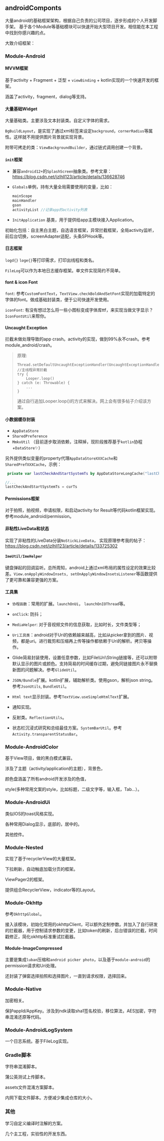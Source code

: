 ## androidComponts
大量android的基础框架架构，根据自己负责的公司项目，逐步形成的个人开发脚手架。
基于各个Module等基础模块可以快速开始大型项目开发。相信能在本工程中找到你感兴趣的点。

大致介绍框架：

### Module-Android

#### MVVM框架

基于activity + Fragment + 泛型 + `viewBinding` + kotlin实现的一个快速开发的框架。

涵盖了activity，fragment，dialog等支持。

#### 大量基础Widget

大量基础类。主要涉及文本封装类。自定义字体的需求。

`BgBuildLayout`，是实现了通过xml标签来设定`background`，`cornerRadius`等属性。这样就不用提供图片背景就实现背景。

附带可拷走的类：`ViewBackgroundBuilder`，通过链式调用创建一个背景。

#### `init`框架

* 兼容`android12+`的`SplashScreen`抽象类。参考文章：https://blog.csdn.net/jzlhll123/article/details/136628746

* `Globals`单例，持有大量全局需要使用的变量，比如：

  ```kotlin
  mainScope 
  mainHandler
  gson
  activityList //记录app的activity列表
  ```

* `InitApplication` 基类，用于提供给app主模块接入Application。

​	初始化包括：自主黑白主题，自选语言框架，异常拦截框架，全局activity监听，前后台切换，screenAdapter适配，头条SPHook等。

#### 日志框架

`logd{}` ` loge{} `等打印需求，打印出线程和类名。

`FileLog`可以作为本地日志缓存框架。单文件实现简约不简单。

#### font & icon Font

`font`: 参考`CustomFontText`，`TextView.checkBoldAndSetFont`实现的加载特定的字体的font。做成基础封装类，便于公司快速开发使用。

`iconFont`: 有没有想过怎么将一些小图标变成字体库ttf，来实现当做文字显示？`IconFontUtil`来帮你。

#### Uncaught Exception

拦截未做处理导致的app crash。activity的实现，做到99%永不crash。参考module_android/crash。

> 原理:
>
> ```
> Thread.setDefaultUncaughtExceptionHandler(UncaughtExceptionHandlerObj)
> //主线程异常拦截
> try {
>     Looper.loop()
> } catch (e: Throwable) {
>     ...
> }
> ```
> 通过自行追加Looper.loop()的方式来解决。网上会有很多帖子介绍该方案。

#### 小数据缓存封装

* `AppDataStore`
* `SharedPreference`
* `MmkvUtil` （目前逐步取消依赖，注释掉，现阶段推荐基于`kotlin`协程+`DataStore`✨）

另外提供类似变量的property代理`AppDataStoreXXXCache`和`SharedPrefXXXCache`，示例：

```kotlin
 private var lastCheckAndStartSystemTs by AppDataStoreLongCache("lastCheckAndStartSystemTs", System.currentTimeMillis())

//...
lastCheckAndStartSystemTs = curTs
```

#### Permissions框架

对于拍照，拍视频，申请权限，和启动activity for Result等代码kotlin框架实现。参考module_android/permission。

#### 非粘性LiveData和状态

实现了非粘性的LiveData分装`NoStickLiveData`， 实现原理参考我的帖子：https://blog.csdn.net/jzlhll123/article/details/133725302

#### `ImeUtil/ImeHelper`

键盘弹起的回调监听。总所周知，android上通过xml布局的属性设定的效果比较差。`View.onApplyWindowInsets, setOnApplyWindowInsetsListener`等函数提供了更可靠和兼容更强的方案。

#### 工具集

* `协程函数`：常用的扩展。`launchOnUi`， `launchOnIOThread`等。

* `onClick`: 防抖；

* `MediaHelper`: 对于音视频文件的信息获取，比如时长，文件类型等；

* `Uri工具类`：android对于Uri的依赖越来越高，比如从picker拿到的图片、视频，都是uri。进行裁剪和压缩再上传等操作都依赖于Uri的解析。拷贝等操作。

* Glide简易封装使用，设置任意参数，比如File\Uri\String链接等，还可以附带默认显示的图片或颜色。支持简易的时间缓存过期，避免同链接图片永不替换新图的问题解决。参考`GlideUtil`。

* `JSON/Bundle`扩展。kotlin扩展，辅助解析类。使用gson，解析json string。参考`JsonUtils`, `BundleUtil`。

* `Html text`显示封装。参考`TextView.useSimpleHtmlText`扩展。
* 通知实现。
* 反射类。`ReflectionUtils`。
* 状态栏沉浸式研究和总结最佳方案。`SystemBarUtil`。参考`Activity.transparentStatusBar`。

### Module-AndroidColor

基于View项目，做的黑白模式兼容。

涉及了主题（activity/application的主题），背景色，

颜色盘涵盖了所有android开发涉及的色值，

style(多种常用文案的style，比如标题，二级文字等，输入框，Tab...）。

### Module-AndroidUi

类似IOS的toast风格实现。

各种常用Dialog显示，底部的，居中的。

其他控件。

### Module-Nested

实现了基于recyclerView的大量框架。

下拉刷新，自动触底加载分页的框架。

ViewPager2的框架。

提供组合RecyclerView，indicator等的Layout。



### Module-Okhttp

参考`OkhttpGlobal`。

接入该模块，初始化常用的okhttpClient，可以额外定制参数。并加入了自行研发的拦截器，用于控制请求参数的变更，比如token的刷新，后台错误的拦截，时间戳修正，简化okhttp标准重试拦截器。



#### Module-ImageCompressed

主要是集成`luban`压缩和`android picker photo`，以及基于`module-android`的permission请求和Uri处理。

还封装了弹窗选择拍照和选择图片，一直到请求权限，选择回来。



### Module-Native

加密相关。

保护appId/AppKey。涉及到ndk读取sha1签名校验，移位算法，AES加密，字符串混淆还原等代码。



### Module-AndroidLogSystem

一个日志系统。基于FileLog实现。



### Gradle脚本

字符串混淆脚本。

蒲公英测试上传脚本。

assets文件混淆方案脚本。

内网下载文件脚本。方便减少集成仓库的大小。

### 其他

学习自定义编译时注解的方案。

几个主工程，实验性的开发东西。